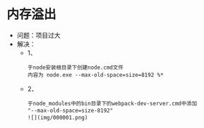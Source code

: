 #   内存溢出
*   问题：项目过大
*   解决：
    *   1、
        ```
        于node安装根目录下创建node.cmd文件
        内容为 node.exe --max-old-space=size=8192 %*
        ```
    *   2、
        ```
        于node_modules中的bin目录下的webpack-dev-server.cmd中添加
        "--max-old-space=size-8192"
        ![](img/000001.png)
        ```
